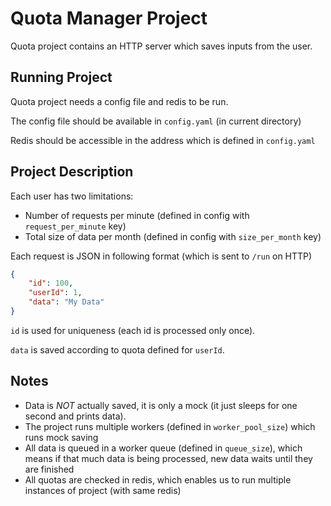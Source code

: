 Quota Manager Project
====

Quota project contains an HTTP server which saves inputs from the user.

Running Project
---
Quota project needs a config file and redis to be run.

The config file should be available in `config.yaml` (in current directory)

Redis should be accessible in the address which is defined in `config.yaml`


Project Description
---
Each user has two limitations:
- Number of requests per minute (defined in config with `request_per_minute` key)
- Total size of data per month (defined in config with `size_per_month` key)

Each request is JSON in following format (which is sent to `/run` on HTTP)
```json
{
    "id": 100,
    "userId": 1,
    "data": "My Data"
}
```
`id` is used for uniqueness (each id is processed only once).

`data` is saved according to quota defined for `userId`.

Notes
---
- Data is *NOT* actually saved, it is only a mock (it just sleeps for one second and prints data).
- The project runs multiple workers (defined in `worker_pool_size`) which runs mock saving
- All data is queued in a worker queue (defined in `queue_size`), which means if that much data is being processed, new data waits until they are finished
- All quotas are checked in redis, which enables us to run multiple instances of project (with same redis)
